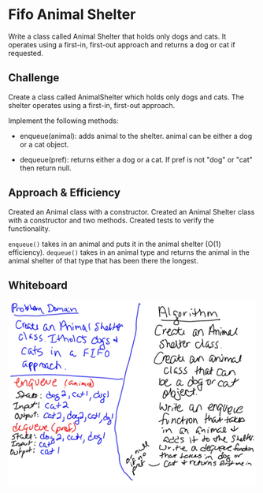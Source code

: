 # Fifo Animal Shelter 
Write a class called Animal Shelter that holds only dogs and cats. It operates using a first-in, first-out approach and returns a dog or cat if requested.

## Challenge
Create a class called AnimalShelter which holds only dogs and cats. The shelter operates using a first-in, first-out approach.

Implement the following methods:

- enqueue(animal): adds animal to the shelter. animal can be either a dog or a cat object.

- dequeue(pref): returns either a dog or a cat. If pref is not "dog" or "cat" then return null.


## Approach & Efficiency
Created an Animal class with a constructor. Created an Animal Shelter class with a constructor and two methods. Created tests to verify the functionality. 

`enqueue()` takes in an animal and puts it in the animal shelter (O(1) efficiency). `dequeue()` takes in an animal type and returns the animal in the animal shelter of that type that has been there the longest.

## Whiteboard
![whiteboard](fifo-animal-shelter.jpg)